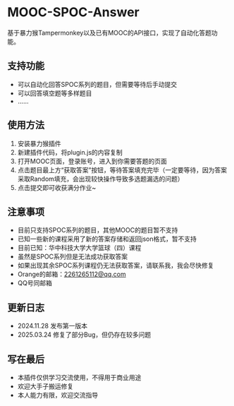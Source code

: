 # MOOC-SPOC-Answer
基于暴力猴Tampermonkey以及已有MOOC的API接口，实现了自动化答题功能。

## 支持功能
+ 可以自动化回答SPOC系列的题目，但需要等待后手动提交
+ 可以回答填空题等多样题目
+ ……

## 使用方法
1. 安装暴力猴插件
2. 新建插件代码，将plugin.js的内容复制
3. 打开MOOC页面，登录账号，进入到你需要答题的页面
4. 点击题目最上方“获取答案”按钮，等待答案填充完毕（一定要等待，因为答案采取Random填充，会出现较快操作导致多选题漏选的问题）
5. 点击提交即可收获满分作业~

## 注意事项
+ 目前只支持SPOC系列的题目，其他MOOC的题目暂不支持
+ 已知一些新的课程采用了新的答案存储和返回json格式，暂不支持
+  目前已知：华中科技大学大学篮球（四）课程
+  虽然是SPOC系列但是无法成功获取答案
+ 如果出现其余SPOC系列课程仍无法获取答案，请联系我，我会尽快修复
+ Orange的邮箱：2261265112@qq.com
+ QQ号同邮箱

## 更新日志
+ 2024.11.28 发布第一版本
+ 2025.03.24 修复了部分Bug，但仍存在较多问题

## 写在最后
+ 本插件仅供学习交流使用，不得用于商业用途
+ 欢迎大手子搬运修复
+ 本人能力有限，欢迎交流指导